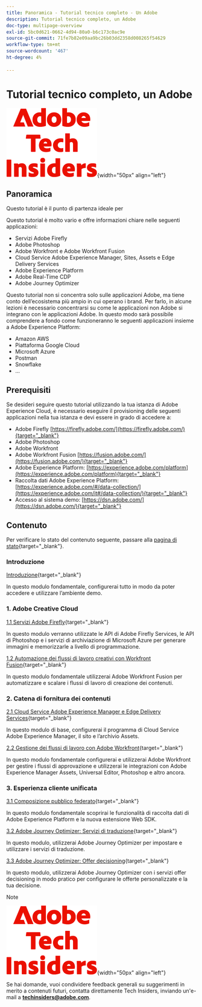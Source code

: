 ```yaml
---
title: Panoramica - Tutorial tecnico completo - Un Adobe
description: Tutorial tecnico completo, un Adobe
doc-type: multipage-overview
exl-id: 5bc0d621-0662-4d94-80a0-b6c173c0ac9e
source-git-commit: 71fe7b82e09aa9bc26b03dd2358d008265f54629
workflow-type: tm+mt
source-wordcount: '467'
ht-degree: 4%

---
```


# Tutorial tecnico completo, un Adobe

![Informazioni tecniche](./assets/images/techinsiders.png){width="50px" align="left"}

## Panoramica

Questo tutorial è il punto di partenza ideale per

Questo tutorial è molto vario e offre informazioni chiare nelle seguenti applicazioni:

- Servizi Adobe Firefly
- Adobe Photoshop
- Adobe Workfront e Adobe Workfront Fusion
- Cloud Service Adobe Experience Manager, Sites, Assets e Edge Delivery Services
- Adobe Experience Platform
- Adobe Real-Time CDP
- Adobe Journey Optimizer


Questo tutorial non si concentra solo sulle applicazioni Adobe, ma tiene conto dell’ecosistema più ampio in cui operano i brand. Per farlo, in alcune lezioni è necessario concentrarsi su come le applicazioni non Adobe si integrano con le applicazioni Adobe. In questo modo sarà possibile comprendere a fondo come funzioneranno le seguenti applicazioni insieme a Adobe Experience Platform:

- Amazon AWS
- Piattaforma Google Cloud
- Microsoft Azure
- Postman
- Snowflake
- ...

## Prerequisiti

Se desideri seguire questo tutorial utilizzando la tua istanza di Adobe Experience Cloud, è necessario eseguire il provisioning delle seguenti applicazioni nella tua istanza e devi essere in grado di accedere a:

- Adobe Firefly [https://firefly.adobe.com/](https://firefly.adobe.com/){target="_blank"}
- Adobe Photoshop
- Adobe Workfront
- Adobe Workfront Fusion [https://fusion.adobe.com/](https://fusion.adobe.com/){target="_blank"}
- Adobe Experience Platform: [https://experience.adobe.com/platform](https://experience.adobe.com/platform){target="_blank"}
- Raccolta dati Adobe Experience Platform: [https://experience.adobe.com/#/data-collection/](https://experience.adobe.com/it#/data-collection/){target="_blank"}
- Accesso al sistema demo: [https://dsn.adobe.com/](https://dsn.adobe.com/){target="_blank"}

## Contenuto

Per verificare lo stato del contenuto seguente, passare alla [pagina di stato](./status.md){target="_blank"}.

### Introduzione

[Introduzione](./modules/getting-started/gettingstarted/getting-started.md){target="_blank"}

In questo modulo fondamentale, configurerai tutto in modo da poter accedere e utilizzare l’ambiente demo.

### 1. Adobe Creative Cloud

[1.1 Servizi Adobe Firefly](./modules/creative-cloud/module1.1/firefly-services.md){target="_blank"}

In questo modulo verranno utilizzate le API di Adobe Firefly Services, le API di Photoshop e i servizi di archiviazione di Microsoft Azure per generare immagini e memorizzarle a livello di programmazione.

[1.2 Automazione dei flussi di lavoro creativi con Workfront Fusion](./modules/creative-cloud/module1.2/automation.md){target="_blank"}

In questo modulo fondamentale utilizzerai Adobe Workfront Fusion per automatizzare e scalare i flussi di lavoro di creazione dei contenuti.

### 2. Catena di fornitura dei contenuti

[2.1 Cloud Service Adobe Experience Manager e Edge Delivery Services](./modules/csc/module2.1/aemcs.md){target="_blank"}

In questo modulo di base, configurerai il programma di Cloud Service Adobe Experience Manager, il sito e l’archivio Assets.

[2.2 Gestione dei flussi di lavoro con Adobe Workfront](./modules/csc/module2.2/workfront.md){target="_blank"}

In questo modulo fondamentale configurerai e utilizzerai Adobe Workfront per gestire i flussi di approvazione e utilizzerai le integrazioni con Adobe Experience Manager Assets, Universal Editor, Photoshop e altro ancora.

### 3. Esperienza cliente unificata

[3.1 Composizione pubblico federato](./modules/uce/module3.1/fac.md){target="_blank"}

In questo modulo fondamentale scoprirai le funzionalità di raccolta dati di Adobe Experience Platform e la nuova estensione Web SDK.

[3.2 Adobe Journey Optimizer: Servizi di traduzione](./modules/uce/module3.2/ajotranslationsvcs.md){target="_blank"}

In questo modulo, utilizzerai Adobe Journey Optimizer per impostare e utilizzare i servizi di traduzione.

[3.3 Adobe Journey Optimizer: Offer decisioning](./modules/uce/module3.3/offer-decisioning.md){target="_blank"}

In questo modulo, utilizzerai Adobe Journey Optimizer con i servizi offer decisioning in modo pratico per configurare le offerte personalizzate e la tua decisione.

>[!NOTE]
>
>![Informazioni tecniche](./assets/images/techinsiders.png){width="50px" align="left"}
>
>Se hai domande, vuoi condividere feedback generali su suggerimenti in merito a contenuti futuri, contatta direttamente Tech Insiders, inviando un&#39;e-mail a **techinsiders@adobe.com**.
